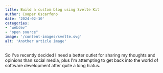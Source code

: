 ```yaml
---
title: Build a custom blog using Svelte Kit
author: Cooper Oscarfono
date: '2024-02-10'
categories:
- "webdev"
- "open source"
image: '/content-images/svelte.svg'
alt: 'Another article image'
---
```


<span class="dropcap">S</span>o I've recently decided I need a better outlet for sharing my thoughts and opinions than social media, plus I'm attempting to get back into the world of software development after quite a long hiatus.

